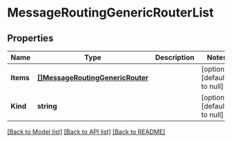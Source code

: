 # MessageRoutingGenericRouterList

## Properties
Name | Type | Description | Notes
------------ | ------------- | ------------- | -------------
**Items** | [**[]MessageRoutingGenericRouter**](messageRouting_generic_router.md) |  | [optional] [default to null]
**Kind** | **string** |  | [optional] [default to null]

[[Back to Model list]](../README.md#documentation-for-models) [[Back to API list]](../README.md#documentation-for-api-endpoints) [[Back to README]](../README.md)


